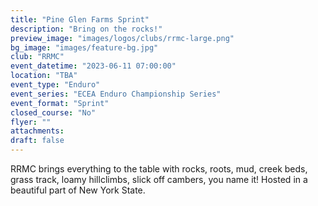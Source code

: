 ```yaml
---
title: "Pine Glen Farms Sprint"
description: "Bring on the rocks!"
preview_image: "images/logos/clubs/rrmc-large.png"
bg_image: "images/feature-bg.jpg"
club: "RRMC"
event_datetime: "2023-06-11 07:00:00"
location: "TBA"
event_type: "Enduro"
event_series: "ECEA Enduro Championship Series"
event_format: "Sprint"
closed_course: "No"
flyer: ""
attachments:
draft: false
---
```


RRMC brings everything to the table with rocks, roots, mud, creek beds, grass track, loamy hillclimbs, slick off cambers, you name it! Hosted in a beautiful part of New York State.